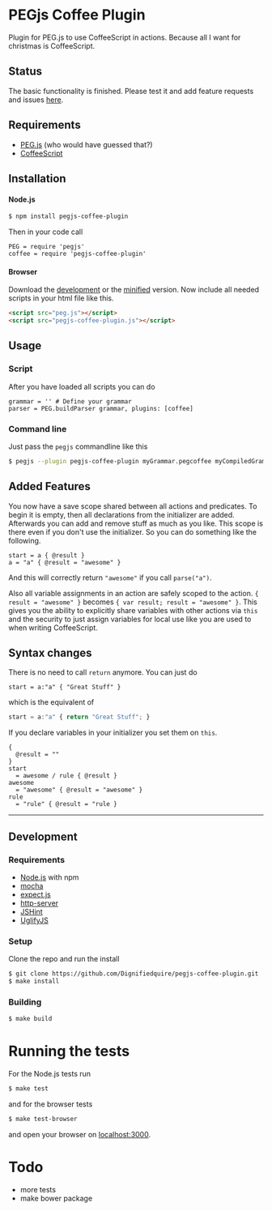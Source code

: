 # PEGjs Coffee Plugin

Plugin for PEG.js to use CoffeeScript in actions. Because all I want
for christmas is CoffeeScript.

## Status
The basic functionality is finished. Please test it and add feature
requests and issues [here](https://github.com/Dignifiedquire/pegjs-coffee-plugin/issues).

## Requirements

* [PEG.js](http://pegjs.majda.cz/) (who would have guessed that?)
* [CoffeeScript](http://coffeescript.org/)

## Installation

#### Node.js

```bash
$ npm install pegjs-coffee-plugin
```
Then in your code call
```coffee-script
PEG = require 'pegjs'
coffee = require 'pegjs-coffee-plugin'

```

#### Browser

Download the
[development](https://raw.github.com/Dignifiedquire/pegjs-coffee-plugin/master/dist/pegjs-coffee-plugin-0.2.0.js)
or the
[minified](https://raw.github.com/Dignifiedquire/pegjs-coffee-plugin/master/dist/pegjs-coffee-plugin-0.2.0.min.js) version.
Now include all needed scripts in your html file like this.
```html
<script src="peg.js"></script>
<script src="pegjs-coffee-plugin.js"></script>
```

## Usage

### Script
After you have loaded all scripts you can do

```coffee-script
grammar = '' # Define your grammar
parser = PEG.buildParser grammar, plugins: [coffee]
```

### Command line
Just pass the `pegjs` commandline like this
```bash
$ pegjs --plugin pegjs-coffee-plugin myGrammar.pegcoffee myCompiledGrammar.js
```

## Added Features
You now have a save scope shared between all actions and predicates.
To begin it is empty, then all declarations from the initializer are
added. Afterwards you can add and remove stuff as much as you like.
This scope is there even if you don't use the initializer. So you can
do something like the following.
```coffee-script
start = a { @result }
a = "a" { @result = "awesome" }
```
And this will correctly return `"awesome"` if you call `parse("a")`.

Also all variable assignments in an action are safely scoped to the
action. `{ result = "awesome" }` becomes `{ var result; result =
"awesome" }`. This gives you the ability to explicitly share variables
with other actions via `this` and the security to just assign
variables for local use like you are used to when writing CoffeeScript.


## Syntax changes
There is no need to call `return` anymore. You can just do
```coffee-script
start = a:"a" { "Great Stuff" }
```
which is the equivalent of

```javascript
start = a:"a" { return "Great Stuff"; }
```

If you declare variables in your initializer you set them on `this`.
```coffee-script
{
  @result = ""
}
start
  = awesome / rule { @result }
awesome
  = "awesome" { @result = "awesome" }
rule
  = "rule" { @result = "rule }
```


-------------

## Development


### Requirements

* [Node.js](http://nodejs.org/) with npm
* [mocha](http://visionmedia.github.com/mocha/)
* [expect.js](https://github.com/LearnBoost/expect.js)
* [http-server](https://github.com/nodeapps/http-server)
* [JSHint](http://www.jshint.com/)
* [UglifyJS](https://github.com/mishoo/UglifyJS)

### Setup

Clone the repo and run the install
```bash
$ git clone https://github.com/Dignifiedquire/pegjs-coffee-plugin.git
$ make install
```

### Building

```bash
$ make build
```

# Running the tests

For the Node.js tests run
```bash
$ make test
```
and for the browser tests
```bash
$ make test-browser
```
and open your browser on [localhost:3000](http://localhost:3000).



# Todo

* more tests
* make bower package

